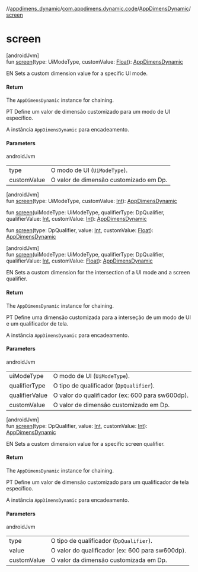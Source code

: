 //[appdimens_dynamic](../../../README.md)/[com.appdimens.dynamic.code](../README.md)/[AppDimensDynamic](README.md)/[screen](screen.md)

# screen

[androidJvm]\
fun [screen](screen.md)(type: UiModeType, customValue: [Float](https://kotlinlang.org/api/core/kotlin-stdlib/kotlin/-float/index.html)): [AppDimensDynamic](README.md)

EN Sets a custom dimension value for a specific UI mode.

#### Return

The `AppDimensDynamic` instance for chaining.

PT Define um valor de dimensão customizado para um modo de UI específico.

A instância `AppDimensDynamic` para encadeamento.

#### Parameters

androidJvm

| | |
|---|---|
| type | O modo de UI (`UiModeType`). |
| customValue | O valor de dimensão customizado em Dp. |

[androidJvm]\
fun [screen](screen.md)(type: UiModeType, customValue: [Int](https://kotlinlang.org/api/core/kotlin-stdlib/kotlin/-int/index.html)): [AppDimensDynamic](README.md)

fun [screen](screen.md)(uiModeType: UiModeType, qualifierType: DpQualifier, qualifierValue: [Int](https://kotlinlang.org/api/core/kotlin-stdlib/kotlin/-int/index.html), customValue: [Int](https://kotlinlang.org/api/core/kotlin-stdlib/kotlin/-int/index.html)): [AppDimensDynamic](README.md)

fun [screen](screen.md)(type: DpQualifier, value: [Int](https://kotlinlang.org/api/core/kotlin-stdlib/kotlin/-int/index.html), customValue: [Float](https://kotlinlang.org/api/core/kotlin-stdlib/kotlin/-float/index.html)): [AppDimensDynamic](README.md)

[androidJvm]\
fun [screen](screen.md)(uiModeType: UiModeType, qualifierType: DpQualifier, qualifierValue: [Int](https://kotlinlang.org/api/core/kotlin-stdlib/kotlin/-int/index.html), customValue: [Float](https://kotlinlang.org/api/core/kotlin-stdlib/kotlin/-float/index.html)): [AppDimensDynamic](README.md)

EN Sets a custom dimension for the intersection of a UI mode and a screen qualifier.

#### Return

The `AppDimensDynamic` instance for chaining.

PT Define uma dimensão customizada para a interseção de um modo de UI e um qualificador de tela.

A instância `AppDimensDynamic` para encadeamento.

#### Parameters

androidJvm

| | |
|---|---|
| uiModeType | O modo de UI (`UiModeType`). |
| qualifierType | O tipo de qualificador (`DpQualifier`). |
| qualifierValue | O valor do qualificador (ex: 600 para sw600dp). |
| customValue | O valor de dimensão customizado em Dp. |

[androidJvm]\
fun [screen](screen.md)(type: DpQualifier, value: [Int](https://kotlinlang.org/api/core/kotlin-stdlib/kotlin/-int/index.html), customValue: [Int](https://kotlinlang.org/api/core/kotlin-stdlib/kotlin/-int/index.html)): [AppDimensDynamic](README.md)

EN Sets a custom dimension value for a specific screen qualifier.

#### Return

The `AppDimensDynamic` instance for chaining.

PT Define um valor de dimensão customizado para um qualificador de tela específico.

A instância `AppDimensDynamic` para encadeamento.

#### Parameters

androidJvm

| | |
|---|---|
| type | O tipo de qualificador (`DpQualifier`). |
| value | O valor do qualificador (ex: 600 para sw600dp). |
| customValue | O valor da dimensão customizada em Dp. |
